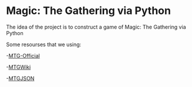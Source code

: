 # Magic: The Gathering via Python

The idea of the project is to construct a game of Magic: The Gathering via Python

Some resourses that we using:

-[MTG-Official](https://magic.wizards.com/en)

-[MTGWiki](https://mtg.fandom.com/wiki/Main_Page)

-[MTGJSON](https://mtgjson.com/)
